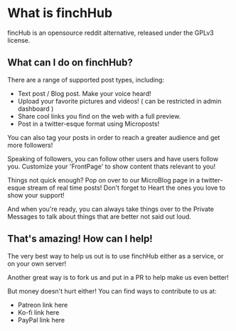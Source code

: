 # What is finchHub
fincHub is an opensource reddit alternative, released under the GPLv3 license.

## What can I do on finchHub?
There are a range of supported post types, including:

* Text post / Blog post. Make your voice heard!
* Upload your favorite pictures and videos! ( can be restricted in admin dashboard )
* Share cool links you find on the web with a full preview.
* Post in a twitter-esque format using Microposts!

You can also tag your posts in order to reach a greater audience and get more followers!

Speaking of followers, you can follow other users and have users follow you. Customize your 'FrontPage' to show content thats relevant to you!

Things not quick enough? Pop on over to our MicroBlog page in a twitter-esque stream of real time posts! Don't forget  to Heart the ones you love to show your support!

And when you're ready, you can always take things over to the Private Messages to talk about things that are better not said out loud.

## That's amazing! How can I help!

The very best way to help us out is to use finchHub either as a service, or on your own server!

Another great way is to fork us and put in a PR to help make us even better!

But money doesn't hurt either! You can find ways to contribute to us at:

* Patreon link here
* Ko-fi link here
* PayPal link here
